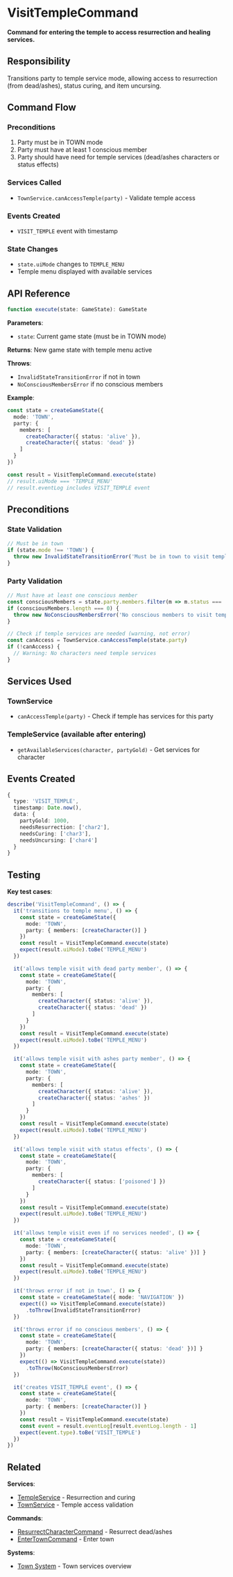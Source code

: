# VisitTempleCommand

**Command for entering the temple to access resurrection and healing services.**

## Responsibility

Transitions party to temple service mode, allowing access to resurrection (from dead/ashes), status curing, and item uncursing.

## Command Flow

### Preconditions
1. Party must be in TOWN mode
2. Party must have at least 1 conscious member
3. Party should have need for temple services (dead/ashes characters or status effects)

### Services Called
- `TownService.canAccessTemple(party)` - Validate temple access

### Events Created
- `VISIT_TEMPLE` event with timestamp

### State Changes
- `state.uiMode` changes to `TEMPLE_MENU`
- Temple menu displayed with available services

## API Reference

```typescript
function execute(state: GameState): GameState
```

**Parameters**:
- `state`: Current game state (must be in TOWN mode)

**Returns**: New game state with temple menu active

**Throws**:
- `InvalidStateTransitionError` if not in town
- `NoConsciousMembersError` if no conscious members

**Example**:
```typescript
const state = createGameState({
  mode: 'TOWN',
  party: {
    members: [
      createCharacter({ status: 'alive' }),
      createCharacter({ status: 'dead' })
    ]
  }
})

const result = VisitTempleCommand.execute(state)
// result.uiMode === 'TEMPLE_MENU'
// result.eventLog includes VISIT_TEMPLE event
```

## Preconditions

### State Validation
```typescript
// Must be in town
if (state.mode !== 'TOWN') {
  throw new InvalidStateTransitionError('Must be in town to visit temple')
}
```

### Party Validation
```typescript
// Must have at least one conscious member
const consciousMembers = state.party.members.filter(m => m.status === 'alive')
if (consciousMembers.length === 0) {
  throw new NoConsciousMembersError('No conscious members to visit temple')
}

// Check if temple services are needed (warning, not error)
const canAccess = TownService.canAccessTemple(state.party)
if (!canAccess) {
  // Warning: No characters need temple services
}
```

## Services Used

### TownService
- `canAccessTemple(party)` - Check if temple has services for this party

### TempleService (available after entering)
- `getAvailableServices(character, partyGold)` - Get services for character

## Events Created

```typescript
{
  type: 'VISIT_TEMPLE',
  timestamp: Date.now(),
  data: {
    partyGold: 1000,
    needsResurrection: ['char2'],
    needsCuring: ['char3'],
    needsUncursing: ['char4']
  }
}
```

## Testing

**Key test cases**:
```typescript
describe('VisitTempleCommand', () => {
  it('transitions to temple menu', () => {
    const state = createGameState({
      mode: 'TOWN',
      party: { members: [createCharacter()] }
    })
    const result = VisitTempleCommand.execute(state)
    expect(result.uiMode).toBe('TEMPLE_MENU')
  })

  it('allows temple visit with dead party member', () => {
    const state = createGameState({
      mode: 'TOWN',
      party: {
        members: [
          createCharacter({ status: 'alive' }),
          createCharacter({ status: 'dead' })
        ]
      }
    })
    const result = VisitTempleCommand.execute(state)
    expect(result.uiMode).toBe('TEMPLE_MENU')
  })

  it('allows temple visit with ashes party member', () => {
    const state = createGameState({
      mode: 'TOWN',
      party: {
        members: [
          createCharacter({ status: 'alive' }),
          createCharacter({ status: 'ashes' })
        ]
      }
    })
    const result = VisitTempleCommand.execute(state)
    expect(result.uiMode).toBe('TEMPLE_MENU')
  })

  it('allows temple visit with status effects', () => {
    const state = createGameState({
      mode: 'TOWN',
      party: {
        members: [
          createCharacter({ status: ['poisoned'] })
        ]
      }
    })
    const result = VisitTempleCommand.execute(state)
    expect(result.uiMode).toBe('TEMPLE_MENU')
  })

  it('allows temple visit even if no services needed', () => {
    const state = createGameState({
      mode: 'TOWN',
      party: { members: [createCharacter({ status: 'alive' })] }
    })
    const result = VisitTempleCommand.execute(state)
    expect(result.uiMode).toBe('TEMPLE_MENU')
  })

  it('throws error if not in town', () => {
    const state = createGameState({ mode: 'NAVIGATION' })
    expect(() => VisitTempleCommand.execute(state))
      .toThrow(InvalidStateTransitionError)
  })

  it('throws error if no conscious members', () => {
    const state = createGameState({
      mode: 'TOWN',
      party: { members: [createCharacter({ status: 'dead' })] }
    })
    expect(() => VisitTempleCommand.execute(state))
      .toThrow(NoConsciousMembersError)
  })

  it('creates VISIT_TEMPLE event', () => {
    const state = createGameState({
      mode: 'TOWN',
      party: { members: [createCharacter()] }
    })
    const result = VisitTempleCommand.execute(state)
    const event = result.eventLog[result.eventLog.length - 1]
    expect(event.type).toBe('VISIT_TEMPLE')
  })
})
```

## Related

**Services**:
- [TempleService](../services/TempleService.md) - Resurrection and curing
- [TownService](../services/TownService.md) - Temple access validation

**Commands**:
- [ResurrectCharacterCommand](./ResurrectCharacterCommand.md) - Resurrect dead/ashes
- [EnterTownCommand](./EnterTownCommand.md) - Enter town

**Systems**:
- [Town System](../systems/town-system.md) - Town services overview
